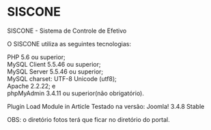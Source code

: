 # SISCONE
SISCONE - Sistema de Controle de Efetivo

O SISCONE utiliza as seguintes tecnologias:

PHP 5.6 ou superior;<br>
MySQL Client 5.5.46 ou superior;<br>
MySQL Server 5.5.46 ou superior;<br>
MySQL charset: UTF-8 Unicode (utf8);<br> 
Apache 2.2.22; e<br>
phpMyAdmin 3.4.11 ou superior(não obrigatório).

Plugin Load Module in Article
Testado na versão: Joomla! 3.4.8 Stable

OBS: o diretório fotos terá que ficar no diretório do portal.
